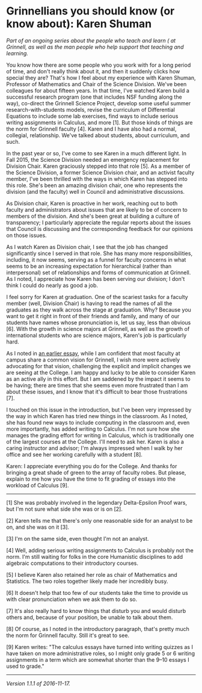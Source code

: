 Grinnellians you should know (or know about): Karen Shuman
==========================================================

*Part of an ongoing series about the people who teach and learn (
at Grinnell, as well as the man people who help support that teaching
and learning.*

You know how there are some people who you work with for a long period
of time, and don't really think about it, and then it suddenly clicks
how special they are?  That's how I feel about my experience with Karen
Shuman, Professor of Mathematics and Chair of the Science Division.
We've been colleagues for about fifteen years.  In that time, I've
watched Karen build a successful research program (one that includes NSF
funding along the way), co-direct the Grinnell Science Project, develop
some useful summer research-with-students models, revise the curriculum
of Differential Equations to include some lab exercises, find ways to
include serious writing assignments in Calculus, and more [1].  But those
kinds of things are the norm for Grinnell faculty [4].  Karen and I have
also had a normal, collegial, relationship.  We've talked about students,
about curriculum, and such.

In the past year or so, I've come to see Karen in a much different light.
In Fall 2015, the Science Division needed an emergency replacement for
Division Chair.  Karen graciously stepped into that role [5].  As a
member of the Science Division, a former Science Division chair, and
an activist faculty member, I've been thrilled with the ways in which
Karen has stepped into this role.  She's been an amazing division chair,
one who represents the division (and the faculty) well in Council and
administrative discussions.

As Division chair, Karen is proactive in her work, reaching out to both
faculty and administrators about issues that are likely to be of concern
to members of the division.  And she's been great at building a culture
of transparency; I particularly appreciate the regular reports about
the issues that Council is discussing and the corresponding feedback
for our opinions on those issues.

As I watch Karen as Division chair, I see that the job has changed
significantly since I served in that role.  She has many more
responsibilities, including, it now seems, serving as a funnel for
faculty concerns in what seems to be an increasing expectation for
hierarchical (rather than interpersonal) set of relationships and forms
of communication at Grinnell.  As I noted, I appreciate how Karen has
been serving our division; I don't think I could do nearly as good a job.

I feel sorry for Karen at graduation.  One of the scariest tasks for
a faculty member (well, Division Chair) is having to read the names of
all the graduates as they walk across the stage at graduation.  Why?
Because you want to get it right in front of their friends and family,
and many of our students have names whose pronunciation is, let us say,
less than obvious [6].  With the growth in science majors at Grinnell,
as well as the growth of international students who are science majors,
Karen's job is particularly hard.

As I noted in [an earlier essay](erik-simpson.html), while I am confident
that most faculty at campus share a common vision for Grinnell, I wish
more were actively advocating for that vision, challenging the explicit
and implicit changes we are seeing at the College.  I am happy and
lucky to be able to consider Karen as an active ally in this effort.
But I am saddened by the impact it seems to be having; there are times
that she seems even more frustrated than I am about these issues, and
I know that it's difficult to bear those frustrations [7].

I touched on this issue in the introduction, but I've been very impressed
by the way in which Karen has tried new things in the classroom.  As I
noted, she has found new ways to include computing in the classroom
and, even more importantly, has added writing to Calculus.  I'm not
sure how she manages the grading effort for writing in Calculus, which
is traditionally one of the largest courses at the College.  I'll need
to ask her.  Karen is also a caring instructor and advisor; I'm always
impressed when I walk by her office and see her working carefully with
a student [8].

Karen: I appreciate everything you do for the College.  And thanks 
for bringing a great shade of green to the array of faculty robes.
But please, explain to me how you have the time to fit grading of essays
into the workload of Calculus [9].

---

[1] She was probably involved in the legendary Delta-Epsilon Proof wars,
but I'm not sure what side she was or is on [2].

[2] Karen tells me that there's only one reasonable side for an analyst
to be on, and she was on it [3].

[3] I'm on the same side, even thought I'm not an analyst.

[4] Well, adding serious writing assignments to Calculus is probably
not the norm.  I'm still waiting for folks in the core Humanistic
disciplines to add algebraic computations to their introductory courses.

[5] I believe Karen also retained her role as chair of Mathematics 
and Statistics.  The two roles together likely made her incredibly busy.

[6] It doesn't help that too few of our students take the time to
provide us with clear pronunciation when we ask them to do so.

[7] It's also really hard to know things that disturb you and would
disturb others and, because of your position, be unable to talk about
them.

[8] Of course, as I noted in the introductory paragraph, that's pretty
much the norm for Grinnell faculty.  Still it's great to see.

[9] Karen writes: "The calculus essays have turned into writing quizzes
as I have taken on more administrative roles, so I might only grade 5
or 6 writing assignments in a term which are somewhat shorter than the
9–10 essays I used to grade."

---

*Version 1.1.1 of 2016-11-17.*
